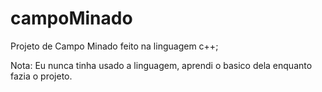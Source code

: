 # campoMinado

Projeto de Campo Minado feito na linguagem c++;

Nota: Eu nunca tinha usado a linguagem, aprendi o basico dela enquanto fazia o projeto.
